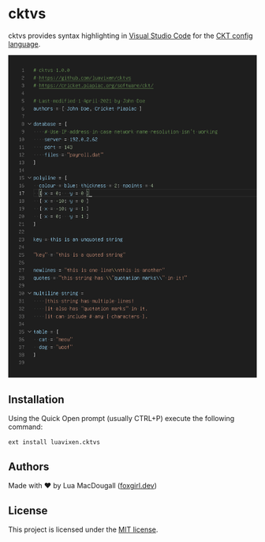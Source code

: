 # cktvs
cktvs provides syntax highlighting in [Visual Studio Code](https://code.visualstudio.com/) for the [CKT config language](https://cricket.piapiac.org/software/ckt/).

![Screenshot](https://raw.githubusercontent.com/luavixen/cktvs/e4aa8bb68a201cac411988c20dcfb18b8de3f331/screenshot.png)

## Installation
Using the Quick Open prompt (usually CTRL+P) execute the following command:
```
ext install luavixen.cktvs
```

## Authors
Made with ❤ by Lua MacDougall ([foxgirl.dev](https://foxgirl.dev/))

## License
This project is licensed under the [MIT license](LICENSE).
